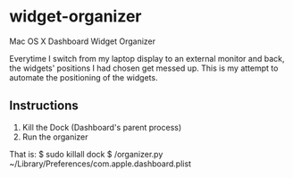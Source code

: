 widget-organizer
================

Mac OS X Dashboard Widget Organizer

Everytime I switch from my laptop display to an external monitor
and back, the widgets' positions I had chosen get messed up.
This is my attempt to automate the positioning of the widgets.

Instructions
------------

1. Kill the Dock (Dashboard's parent process)
2. Run the organizer 

That is:
        $ sudo killall dock
		$ /organizer.py ~/Library/Preferences/com.apple.dashboard.plist

